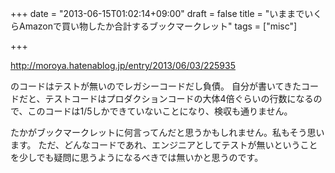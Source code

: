 +++
date = "2013-06-15T01:02:14+09:00"
draft = false
title = "いままでいくらAmazonで買い物したか合計するブックマークレット"
tags = ["misc"]

+++

http://moroya.hatenablog.jp/entry/2013/06/03/225935

のコードはテストが無いのでレガシーコードだし負債。
自分が書いてきたコードだと、テストコードはプロダクションコードの大体4倍ぐらいの行数になるので、このコードは1/5しかできていないことになり、検収も通りません。

たかがブックマークレットに何言ってんだと思うかもしれません。私もそう思います。
ただ、どんなコードであれ、エンジニアとしてテストが無いということを少しでも疑問に思うようになるべきでは無いかと思うのです。
